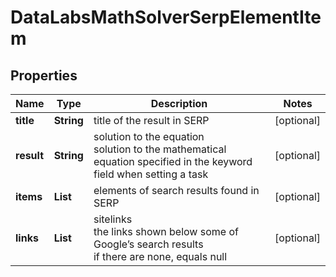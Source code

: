 # DataLabsMathSolverSerpElementItem


## Properties

| Name | Type | Description | Notes |
|------------ | ------------- | ------------- | -------------|
**title** | **String** | title of the result in SERP |[optional]|
**result** | **String** | solution to the equation<br>solution to the mathematical equation specified in the keyword field when setting a task |[optional]|
**items** | **List<MathSolverElement>** | elements of search results found in SERP |[optional]|
**links** | **List<LinkElement>** | sitelinks<br>the links shown below some of Google’s search results<br>if there are none, equals null |[optional]|